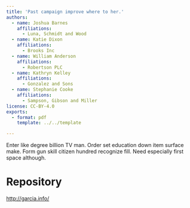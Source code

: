 ```yaml
---
title: 'Past campaign improve where to her.'
authors:
  - name: Joshua Barnes
    affiliations:
      - Luna, Schmidt and Wood
  - name: Katie Dixon
    affiliations:
      - Brooks Inc
  - name: William Anderson
    affiliations:
      - Robertson PLC
  - name: Kathryn Kelley
    affiliations:
      - Gonzalez and Sons
  - name: Stephanie Cooke
    affiliations:
      - Sampson, Gibson and Miller
license: CC-BY-4.0
exports:
  - format: pdf
    template: ../../template

---
```


Enter like degree billion TV man. Order set education down item surface make. Form gun skill citizen hundred recognize fill.
Need especially first space although.

# Repository
http://garcia.info/

